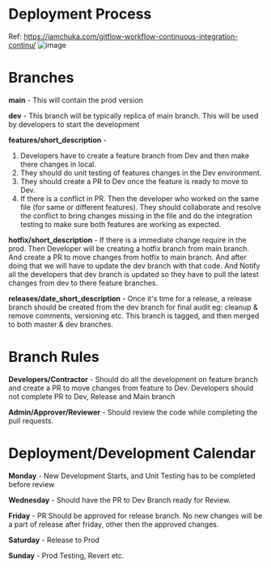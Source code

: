 # Deployment Process
Ref: https://iamchuka.com/gitflow-workflow-continuous-integration-continu/
![image](https://user-images.githubusercontent.com/96769858/147549839-3ae0bcd5-e961-413a-9bf8-01addc534910.png)

# Branches
**main** - This will contain the prod version

**dev** - This branch will be typically replica of main branch. This will be used by developers to start the development

**features/short_description** - 
  1. Developers have to create a feature branch from Dev and then make there changes in local. 
  2. They should do unit testing of features changes in the Dev environment.
  3. They should create a PR to Dev once the feature is ready to move to Dev.
  4. If there is a conflict in PR. Then the developer who worked on the same file (for same or different features). They should collaborate and resolve the conflict to bring changes missing in the file and do the integration testing to make sure both features are working as expected.

**hotfix/short_description** - If there is a immediate change require in the prod. Then Developer will be creating a hotfix branch from main branch. And create a PR to move changes from hotfix to main branch. And after doing that we will have to update the dev branch with that code. And Notify all the developers that dev branch is updated so they have to pull the latest changes from dev to there feature branches.

**releases/date_short_description** - Once it's time for a release, a release branch should be created from the dev branch for final audit eg: cleanup & remove comments, versioning etc. This branch is tagged, and then merged to both master & dev branches.

# Branch Rules
**Developers/Contractor** - Should do all the development on feature branch and create a PR to move changes from feature to Dev. Developers should not complete PR to Dev, Release and Main branch

**Admin/Approver/Reviewer** - Should review the code while completing the pull requests.

# Deployment/Development Calendar
**Monday** - New Development Starts, and Unit Testing has to be completed before review

**Wednesday** - Should have the PR to Dev Branch ready for Review.

**Friday** - PR Should be approved for release branch. No new changes will be a part of release after friday, other then the approved changes.

**Saturday** - Release to Prod

**Sunday** - Prod Testing, Revert etc.
